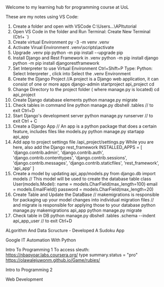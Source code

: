 Welcome to my learning hub for programming course at UoL



These are my notes using VS Code:
1. Create a folder and open with VSCode
C:\Users\...\APItutorial
2. Open VS Code in the folder and Run Terminal: Create New Terminal (Ctrl+ `)
3. Create virtual Environment
py -3 -m venv .venv
4. Activate Virual Environment
.venv\scripts\activate
5. Upgrade .venv pip
python -m pip install --upgrade pip
6. Install Django and Rest Framework in .venv
python -m pip install django
python -m pip install djangorestframework
7. Set Interpreter to use Virtual Environment
Ctrl+Shift+P
Type: Python: Select Interpreter , click into
Select the .venv Environment
8. Create the Django Project
//A project is a Django web application, it can consist of one or more apps
django-admin startproject api_project
cd
9. Change Directory to the project folder ( where manage.py is located)
cd api_project
10. Create Django database elements
python manage.py migrate
11. Check tables in command line
python manage.py dbshell
.tables
// to exit Ctrl+D
12. Start Django's development server
python manage.py runserver
// to exit Ctrl + C
13. Create a Django App
// An app is a python package that does a certain feature, includes files like models.py
python manage.py startapp api_app
14. Add app to project settings file /api_project/settings.py
While you are here, also add the Django rest_framework
INSTALLED_APPS = [
    'django.contrib.admin',
    'django.contrib.auth',
    'django.contrib.contenttypes',
    'django.contrib.sessions',
    'django.contrib.messages',
    'django.contrib.staticfiles',
    'rest_framework',
    'api_app'
]
15. Create a model by updating api_app/models.py from django.db import models
// This model will be used to create the database table
class User(models.Model):
    name = models.CharField(max_length=100)
    email = models.EmailField()
    password = models.CharField(max_length=20)
16. Create Table and Update the DataBase
// makemigrations is responsible for packaging up your model changes into individual migration files
// and migrate is responsible for applying those to your database
python manage.py makemigrations api_app
python manage.py migrate
17. Check table in DB
python manage.py dbshell
.tables
.schema --indent api_app_user
// to exit Ctrl+D


ALgorithm And Data Scructure - Developed A Sudoku App


Google IT Automation With Python 

Intro To Programming 1
To access sleuth: https://nbaqyoar.labs.coursera.org/
type summary.status = "pro"
https://olawalejuwonm.github.io/Game/rubies/

Intro to Programming 2

Web Development
